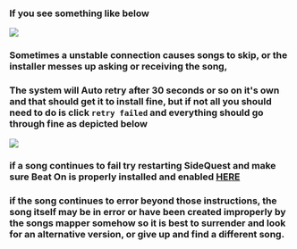### If you see something like below

![](https://cdn.discordapp.com/attachments/587329605153587204/610165368941707291/unknown.png)

### Sometimes a unstable connection causes songs to skip, or the installer messes up asking or receiving the song,

### The system will Auto retry after 30 seconds or so on it's own and that should get it to install fine, but if not all you should need to do is click `retry failed` and everything should go through fine as depicted below


![](https://cdn.discordapp.com/attachments/587329605153587204/610165535392530436/unknown.png)

### if a song continues to fail try restarting SideQuest and make sure Beat On is properly installed and enabled [HERE](https://github.com/the-expanse/SideQuest/wiki/Beat-On,-What-is-that%3F)

### if the song continues to error beyond those instructions, the song itself may be in error or have been created improperly by the songs mapper somehow so it is best to surrender and look for an alternative version, or give up and find a different song.